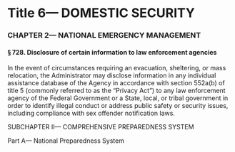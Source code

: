 
# Title 6— DOMESTIC SECURITY
### CHAPTER 2— NATIONAL EMERGENCY MANAGEMENT
#### § 728. Disclosure of certain information to law enforcement agencies

In the event of circumstances requiring an evacuation, sheltering, or mass relocation, the Administrator may disclose information in any individual assistance database of the Agency in accordance with section 552a(b) of title 5 (commonly referred to as the “Privacy Act”) to any law enforcement agency of the Federal Government or a State, local, or tribal government in order to identify illegal conduct or address public safety or security issues, including compliance with sex offender notification laws.

SUBCHAPTER II— COMPREHENSIVE PREPAREDNESS SYSTEM

Part A— National Preparedness System
